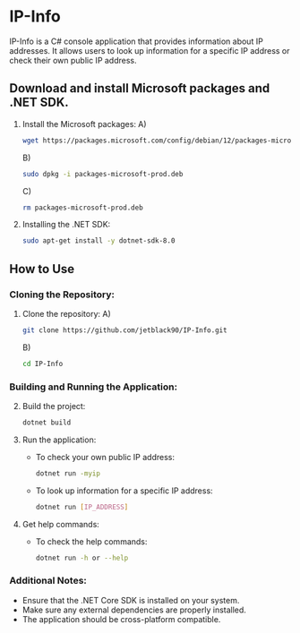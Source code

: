 # IP-Info

IP-Info is a C# console application that provides information about IP addresses. It allows users to look up information for a specific IP address or check their own public IP address.

## Download and install Microsoft packages and .NET SDK.

1. Install the Microsoft packages:
   A)
   ```sh
   wget https://packages.microsoft.com/config/debian/12/packages-microsoft-prod.deb -O packages-microsoft-prod.deb
   ```
   B)
   ```sh
   sudo dpkg -i packages-microsoft-prod.deb
   ```
   C)
   ```sh
   rm packages-microsoft-prod.deb
   ```

2. Installing the .NET SDK:
   ```sh
   sudo apt-get install -y dotnet-sdk-8.0
   ```

## How to Use

### Cloning the Repository:

1. Clone the repository:
   A)
   ```sh
   git clone https://github.com/jetblack90/IP-Info.git
   ```

   B)
   ```sh
   cd IP-Info
   ```

### Building and Running the Application:

2. Build the project:
   ```sh
   dotnet build
   ```

3. Run the application:
   - To check your own public IP address:
     ```sh
     dotnet run -myip
     ```

   - To look up information for a specific IP address:
     ```sh
     dotnet run [IP_ADDRESS]
     ```

4. Get help commands:
   - To check the help commands:
     ```sh
     dotnet run -h or --help
     ```

### Additional Notes:

- Ensure that the .NET Core SDK is installed on your system.
- Make sure any external dependencies are properly installed.
- The application should be cross-platform compatible.
